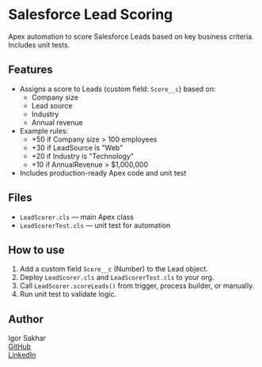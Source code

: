 # Salesforce Lead Scoring

Apex automation to score Salesforce Leads based on key business criteria. Includes unit tests.

## Features

- Assigns a score to Leads (custom field: `Score__c`) based on:
  - Company size
  - Lead source
  - Industry
  - Annual revenue
- Example rules:
  - +50 if Company size > 100 employees
  - +30 if LeadSource is "Web"
  - +20 if Industry is "Technology"
  - +10 if AnnualRevenue > $1,000,000
- Includes production-ready Apex code and unit test

## Files

- `LeadScorer.cls` — main Apex class
- `LeadScorerTest.cls` — unit test for automation

## How to use

1. Add a custom field `Score__c` (Number) to the Lead object.
2. Deploy `LeadScorer.cls` and `LeadScorerTest.cls` to your org.
3. Call `LeadScorer.scoreLeads()` from trigger, process builder, or manually.
4. Run unit test to validate logic.

## Author

Igor Sakhar  
[GitHub](https://github.com/iggisakhar)  
[LinkedIn](https://www.linkedin.com/in/igor-sakhar)
